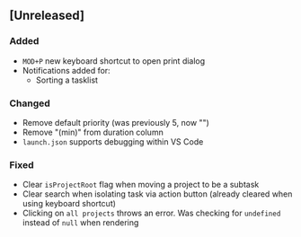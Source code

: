 ## [Unreleased]

### Added
 - `MOD+P` new keyboard shortcut to open print dialog
 - Notifications added for:
   - Sorting a tasklist

### Changed
 - Remove default priority (was previously 5, now "")
 - Remove "(min)" from duration column
 - `launch.json` supports debugging within VS Code

### Fixed
 - Clear `isProjectRoot` flag when moving a project to be a subtask
 - Clear search when isolating task via action button (already cleared when using keyboard shortcut)
 - Clicking on `all projects` throws an error.  Was checking for `undefined` instead of `null` when rendering
